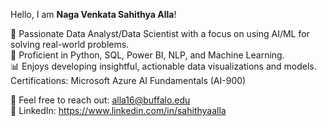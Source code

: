 Hello, I am **Naga Venkata Sahithya Alla**!

🎯 Passionate Data Analyst/Data Scientist with a focus on using AI/ML for solving real-world problems.  
🔧 Proficient in Python, SQL, Power BI, NLP, and Machine Learning.  
📊 Enjoys developing insightful, actionable data visualizations and models.  
Certifications: Microsoft Azure AI Fundamentals (AI-900)

📩 Feel free to reach out: alla16@buffalo.edu  
🔗 LinkedIn: https://www.linkedin.com/in/sahithyaalla  
